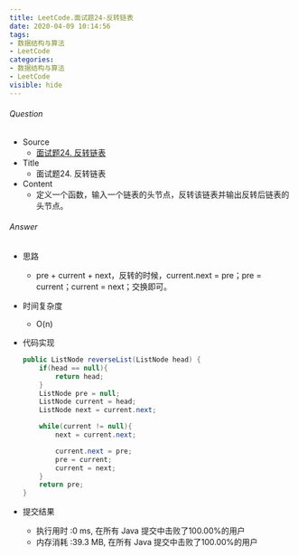 ```yaml
---
title: LeetCode.面试题24-反转链表
date: 2020-04-09 10:14:56
tags:
- 数据结构与算法
- LeetCode
categories:
- 数据结构与算法
- LeetCode
visible: hide
---
```

###### Question
- Source
	- [面试题24. 反转链表](https://leetcode-cn.com/problems/fan-zhuan-lian-biao-lcof/) 
- Title
	- 面试题24. 反转链表 
- Content
	- 定义一个函数，输入一个链表的头节点，反转该链表并输出反转后链表的头节点。 
<!--more-->

###### Answer
- 思路
	- pre + current + next，反转的时候，current.next = pre；pre = current；current = next；交换即可。 
- 时间复杂度
	- O(n) 	
- 代码实现

	```Java
	public ListNode reverseList(ListNode head) {
        if(head == null){
            return head;
        }
        ListNode pre = null;
        ListNode current = head;
        ListNode next = current.next;

        while(current != null){
            next = current.next;

            current.next = pre;
            pre = current;
            current = next;
        }
        return pre;
    }
	```
- 提交结果
	- 执行用时 :0 ms, 在所有 Java 提交中击败了100.00%的用户
	- 内存消耗 :39.3 MB, 在所有 Java 提交中击败了100.00%的用户
